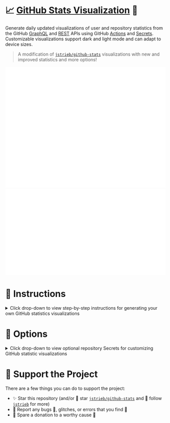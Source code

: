 # 📈 [GitHub Stats Visualization](https://github.com/R055A/GitStats) 🔭

Generate daily updated visualizations of user and repository statistics from the GitHub [GraphQL](https://docs.github.com/en/graphql) and [REST](https://docs.github.com/en/rest) APIs using GitHub [Actions](https://docs.github.com/en/actions) and [Secrets](https://docs.github.com/en/actions/security-guides/encrypted-secrets). Customizable visualizations support dark and light mode and can adapt to device sizes.

> A modification of [`jstrieb/github-stats`](https://github.com/jstrieb/github-stats) visualizations with new and improved statistics and more options!

[![GitStats Overview](https://raw.githubusercontent.com/zaaarf/stats/actions_branch/generated_images/overview.svg)![GitStats Languages](https://raw.githubusercontent.com/zaaarf/stats/actions_branch/generated_images/languages.svg)](https://github.com/R055A/GitStats)

# :rocket: Instructions

<details>
<summary>Click drop-down to view step-by-step instructions for generating your own GitHub statistics visualizations
</summary>

### Copy Repository

1. Click either link to start generating your own GitHub statistic visualizations: 
   1. [Generate your own copy of this repository without the commit history](https://github.com/R055A/GitStats/generate)
      * *Note: the first GitHub Actions workflow initiated at creation of the copied repository is expected to fail*
   2. [Fork a copy of this repository with the commit history configured to sync changes](https://github.com/R055A/GitStats/fork)
      * *Note: this copies all branches including the `action_branch` with statistics, but this can be overwritten*

### Generate a New Personal Access Token

2. Generate a personal access token by following these steps:
   1. If you are logged in, click this link to: [generate a new "classic" token](https://github.com/settings/tokens/new)
      * *Otherwise, to learn how to generate a personal access token: [read these instructions](https://docs.github.com/en/github/authenticating-to-github/creating-a-personal-access-token)*
   2. Ensure it is a "classic" token being generated and not a "fine-grained" token
   2. Name the token
   3. Select your preferred '***Expiration***' date
   4. Select `repo` for '<u>**Full control of private repositories**</u>'
   5. Select `read:user` to '<u>**Read only ALL user profile data**</u>'
   6. Click the '***Generate token***' button
   7. Copy the generated token - there is only one opportunity provided for this

### Create ACCESS_TOKEN Secret

3. Create a repository secret for the personal access token by following these steps:
   1. If this is your copy of the repository, click this link to: [create a new secret](../../settings/secrets/actions/new)
      * *Otherwise, go to repository **Settings**, click the **Secrets** option, then click **New repository secret***
   2. Name the new secret: `ACCESS_TOKEN`
   3. Enter the generated **[personal access token](#generate-a-new-personal-access-token)** as the '*Value*'

### Run GitHub Actions Workflow

4. Manually generate GitHub statistics visualizations:
   1. This can be done using any of the following two GitHub Actions workflows:
      1. For the **first time**, or to **reset stored statistics** (although this is done with every push to the main):
         * Click the link to: [go to the **Generate Git Stats Images** GitHub Actions workflow](../../actions/workflows/non_auto_generate_stat_images.yml)
         > *This is required if the `actions_branch` branch is not created, as it is created when run*
      2. Otherwise, for **updating** generated statistics visualizations (although this is automatically done daily):
         * Click the link to: [go to the **Auto Update Stats Images** GitHub Actions workflow](../../actions/workflows/auto_update_stat_images.yml)
         > *This requires the `actions_branch` branch to first be created with generated statistics visualizations*
   2. With the GitHub Actions page open, click the '***Run workflow***' dropdown menu button
   3. Select `Branch: main` from the '***Use workflow from***' dropdown list
   4. Click the '***Run workflow***' button
       * _Note: this could take some time_

### View Generated Statistics

5. Following the successful completion of a workflow, generated statistics visualizations can be viewed:
   1. In the `generated_images` directory in the `actions_branch` branch with the following image links:
      1. [Language statistics](../../blob/actions_branch/generated_images/languages.svg)
      2. [Overview statistics](../../blob/actions_branch/generated_images/overview.svg)

### Display Generated Statistics

6. To display the generated statistics, static URLs can be used for images that are updated daily:
   1. For generated language statistics visualizations (replacing `<username>` with your GitHub username):
   ```md
   ![](https://raw.githubusercontent.com/<username>/GitStats/actions_branch/generated_images/languages.svg)
   ```
   2. For generated overview statistic visualizations (replacing `<username>` with your GitHub username):
   ```md
   ![](https://raw.githubusercontent.com/<username>/GitStats/actions_branch/generated_images/overview.svg)
   ```
   
</details>

# :closed_lock_with_key: Options

<details>
<summary>Click drop-down to view optional repository Secrets for customizing GitHub statistic visualizations
</summary>

* ### Optional Secret *Name*: `EXCLUDED`
  For excluding repositories from being included entirely in the generated statistic visualizations.
  
  **Instructions**:
  * enter *Value* in the following format (separated by commas):
    * `[owner/repo],[owner/repo],...,[owner/repo]`
  * example:
    * `jstrieb/github-stats,rahul-jha98/github-stats-transparent,idiotWu/stats`
* ### Optional Secret *Name*: `ONLY_INCLUDED`
  For **ONLY** including repositories in the generated statistic visualizations
    - such as when there are fewer repositories to include than to exclude
  
    **Instructions**:
    * enter *Value* in the following format (separated by commas):
      * `[owner/repo],[owner/repo],...,[owner/repo]`
    * example:
      * `R055A/GitStats,R055A/R055A`
* ### Optional Secret *Name*: `EXCLUDED_LANGS`
  For excluding undesired languages from being included in the generated statistic visualizations
  
  **Instructions**:
  * enter *Value* in the following format (separated by commas):
    * `[language],[language],...,[language]`
  * example:
    * `HTML,Jupyter Notebook,Makefile,Dockerfile`
* ### Optional Secret *Name*: `INCLUDE_FORKED_REPOS`
  Boolean option for including forked repositories in the generated statistic visualizations. These could repeat statistical calculations
    - `false` by default

  **Instructions**:
  * enter *Value* in the following format:
    * `<boolean>`
  * examples:
    * `true`
* ### Optional Secret *Name*: `EXCLUDE_CONTRIB_REPOS`
  Boolean option for excluding non-owned repositories contributed to in the generated statistic visualizations
    - `false` by default

  **Instructions**:
  * enter *Value* in the following format:
    * `<boolean>`
  * examples:
    * `true`
* ### Optional Secret *Name*: `EXCLUDE_ARCHIVE_REPOS`
  Boolean option for excluding archived repositories in the generated statistic visualizations
    - `false` by default
    
  **Instructions**:
  * enter *Value* in the following format:
    * `<boolean>`
  * examples:
    * `true`
* ### Optional Secret *Name*: `EXCLUDE_PRIVATE_REPOS`
  Boolean option for excluding private repositories in the generated statistic visualizations
    - for when you want to keep those secrets locked away from prying eyes
    - `false` by default
    
  **Instructions**:
  * enter *Value* in the following format:
    * `<boolean>`
  * examples:
    * `true`
* ### Optional Secret *Name*: `EXCLUDE_PUBLIC_REPOS`
  Boolean option for excluding public repositories in the generated statistic visualizations
    - `false` by default
    
  **Instructions**:
  * enter *Value* in the following format:
    * `<boolean>`
  * examples:
    * `true`
* ### Optional Secret *Name*: `MORE_REPOS`
  For including repositories that are otherwise not included in generated statistic visualizations when scraping by username
    - such as repositories imported from, say, GitLab - hint: add emails used in imported repo commits to profile settings
    
  **Instructions**:
  * enter *Value* in the following format (separated by commas):
    * `[owner/repo],[owner/repo],...,[owner/repo]`
  * example:
    * `R055A/GitStats,R055A/R055A`
* ### Optional Secret *Name*: `MORE_COLLABS`
  For adding a constant value to the generated repository collaborators statistic
    - such as for collaborators that are otherwise not represented
    
  **Instructions**:
  * enter *Value* in the following format:
    * `<int>`
  * example:
    * `4`
* ### Optional Secret *Name*: `EXCLUDED_COLLAB_REPOS`
  For excluding collaborative repositories from being included in the average contribution statistics calculations
    - for example, such as for when 
      - contributions are made to a collaborative repo, but it is not one of your projects (open-source typo fix, etc)
      - someone deletes and re-adds the entire codebase a few times too many
      - your or someone else's performance is not fairly represented - missing data bias 
      - pirates, ninjas, etc.

  **Instructions**:
  * enter *Value* in the following format (separated by commas):
    * `[owner/repo],[owner/repo],...,[owner/repo]`
  * example:
    * `tera_open_source/bit_typo_fix,peer_repo/missing_or_no_git_co_author_credit,dude_collab/email_not_reg_on_github,dog_ate/my_repo,mars/attacks`
* ### Optional Secret *Name*: `MORE_COLLAB_REPOS`
    For including collaborative repositories that are otherwise not included in the average contribution statistics calculations
    - for example, such as when
      - nobody even bothered to join the repository as a collaborator let alone contribute anything
      - the repository is imported and because it is ghosted there are no other contributions and, thus, none of the other collaborators are represented in the scraping

  **Instructions**:
  * enter *Value* in the following format (separated by commas):
    * `[owner/repo],[owner/repo],...,[owner/repo]`
  * example:
    * `imported_ghosted/large_A+_collab_project,slave_trade/larger_A++_project`
* ### Optional Secret *Name*: `STORE_REPO_VIEWS`
  Boolean for storing generated repository view statistic visualization data beyond the 14 day-limit GitHub API allows 
    - `true` by default

  **Instructions**:
  * enter *Value* in the following format:
    * `<boolean>`
  * examples:
    * `false`
* ### Optional Secret *Name*: `REPO_VIEWS`
  For adding a constant value to the generated repository view statistics
    - such as for when the stored data is reset or when importing stat data from elsewhere
    - requires being removed within 14 days after the first workflow is run (with `LAST_VIEWED`)
    - requires corresponding `LAST_VIEWED` and `FIRST_VIEWED` Secrets
    
  **Instructions**:
  * enter *Value* in the following format:
    * `<int>`
  * example:
    * `5000`
* ### Optional Secret *Name*: `LAST_VIEWED`
  For updating the date the generated repository view statistics data is added to storage from
    - such as for when the stored data is reset or when importing stat data from elsewhere
    - requires being removed within 14 days after the first workflow is run (with `REPO_VIEWS`)
    - may require corresponding `REPO_VIEWS` and `FIRST_VIEWED` Secrets
    
  **Instructions**:
  * enter *Value* in the following format:
    * `YYYY-MM-DD`
  * example:
    * `2020-10-01`
* ### Optional Secret *Name*: `FIRST_VIEWED`
  For updating the '*as of*' date the generated repository view statistics data is stored from
    - such as for when the stored data is reset or when importing stat data from elsewhere
    - may require corresponding `REPO_VIEWS` and `LAST_VIEWED` Secrets
    
  **Instructions**:
  * enter *Value* in the following format:
    * `YYYY-MM-DD`
  * example:
    * `2021-03-31`
</details>

# :green_heart: Support the Project

There are a few things you can do to support the project:

- ✨ Star this repository (and/or 🌠 star [`jstrieb/github-stats`](https://github.com/jstrieb/github-stats) and 🔭 follow [`jstrieb`](https://github.com/jstrieb) for more)
- :memo: Report any bugs :bug:, glitches, or errors that you find :monocle_face:
- :money_with_wings: Spare a donation to a worthy cause 🥹
